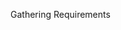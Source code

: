 <span id="title">Gathering Requirements</span>

<div id="body">

<include src="brainstorming/unit-inParent-asPanel.md" boilerplate />
<include src="userSurveys/unit-inParent-asPanel.md" boilerplate />
<include src="observation/unit-inParent-asPanel.md" boilerplate />
<include src="interviews/unit-inParent-asPanel.md" boilerplate />
<include src="focusGroups/unit-inParent-asPanel.md" boilerplate />
<include src="prototyping/unit-inParent-asPanel.md" boilerplate />
<include src="productSurveys/unit-inParent-asPanel.md" boilerplate />

</div>